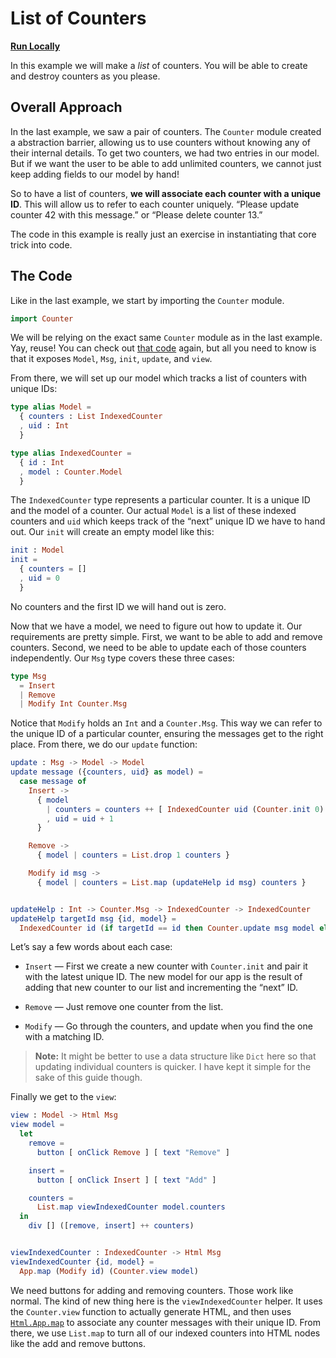 # List of Counters

**[Run Locally](https://github.com/evancz/elm-architecture-tutorial/)**

In this example we will make a *list* of counters. You will be able to create and destroy counters as you please.


## Overall Approach

In the last example, we saw a pair of counters. The `Counter` module created a abstraction barrier, allowing us to use counters without knowing any of their internal details. To get two counters, we had two entries in our model. But if we want the user to be able to add unlimited counters, we cannot just keep adding fields to our model by hand!

So to have a list of counters, **we will associate each counter with a unique ID**. This will allow us to refer to each counter uniquely. &ldquo;Please update counter 42 with this message.&rdquo; or &ldquo;Please delete counter 13.&rdquo;

The code in this example is really just an exercise in instantiating that core trick into code.


## The Code

Like in the last example, we start by importing the `Counter` module.

```elm
import Counter
```

We will be relying on the exact same `Counter` module as in the last example. Yay, reuse! You can check out [that code](https://github.com/evancz/elm-architecture-tutorial/blob/master/nesting/Counter.elm) again, but all you need to know is that it exposes `Model`, `Msg`, `init`, `update`, and `view`.

From there, we will set up our model which tracks a list of counters with unique IDs:

```elm
type alias Model =
  { counters : List IndexedCounter
  , uid : Int
  }

type alias IndexedCounter =
  { id : Int
  , model : Counter.Model
  }
```

The `IndexedCounter` type represents a particular counter. It is a unique ID and the model of a counter. Our actual `Model` is a list of these indexed counters and `uid` which keeps track of the &ldquo;next&rdquo; unique ID we have to hand out. Our `init` will create an empty model like this:

```elm
init : Model
init =
  { counters = []
  , uid = 0
  }
```

No counters and the first ID we will hand out is zero.

Now that we have a model, we need to figure out how to update it. Our requirements are pretty simple. First, we want to be able to add and remove counters. Second, we need to be able to update each of those counters independently. Our `Msg` type covers these three cases:

```elm
type Msg
  = Insert
  | Remove
  | Modify Int Counter.Msg
```

Notice that `Modify` holds an `Int` and a `Counter.Msg`. This way we can refer to the unique ID of a particular counter, ensuring the messages get to the right place. From there, we do our `update` function:

```elm
update : Msg -> Model -> Model
update message ({counters, uid} as model) =
  case message of
    Insert ->
      { model
        | counters = counters ++ [ IndexedCounter uid (Counter.init 0) ]
        , uid = uid + 1
      }

    Remove ->
      { model | counters = List.drop 1 counters }

    Modify id msg ->
      { model | counters = List.map (updateHelp id msg) counters }


updateHelp : Int -> Counter.Msg -> IndexedCounter -> IndexedCounter
updateHelp targetId msg {id, model} =
  IndexedCounter id (if targetId == id then Counter.update msg model else model)
```

Let&rsquo;s say a few words about each case:

  - `Insert` &mdash; First we create a new counter with `Counter.init` and pair it with the latest unique ID. The new model for our app is the result of adding that new counter to our list and incrementing the &ldquo;next&rdquo; ID.

  - `Remove` &mdash; Just remove one counter from the list.

  - `Modify` &mdash; Go through the counters, and update when you find the one with a matching ID.

> **Note:** It might be better to use a data structure like `Dict` here so that updating individual counters is quicker. I have kept it simple for the sake of this guide though.

Finally we get to the `view`:

```elm
view : Model -> Html Msg
view model =
  let
    remove =
      button [ onClick Remove ] [ text "Remove" ]

    insert =
      button [ onClick Insert ] [ text "Add" ]

    counters =
      List.map viewIndexedCounter model.counters
  in
    div [] ([remove, insert] ++ counters)


viewIndexedCounter : IndexedCounter -> Html Msg
viewIndexedCounter {id, model} =
  App.map (Modify id) (Counter.view model)
```

We need buttons for adding and removing counters. Those work like normal. The kind of new thing here is the `viewIndexedCounter` helper. It uses the `Counter.view` function to actually generate HTML, and then uses [`Html.App.map`](http://package.elm-lang.org/packages/elm-lang/html/latest/Html-App#map) to associate any counter messages with their unique ID. From there, we use `List.map` to turn all of our indexed counters into HTML nodes like the add and remove buttons.